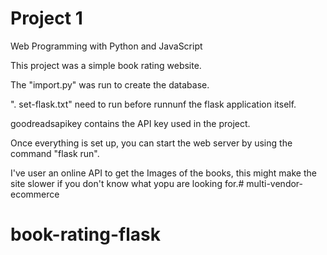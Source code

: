# Project 1

Web Programming with Python and JavaScript


This project was a simple book rating website.

The "import.py" was run to create the database.

". set-flask.txt" need to run before runnunf the flask application itself.

goodreadsapikey contains the API key used in the project.

Once everything is set up, you can start the web server by using the command "flask run".

I've user an online API to get the Images of the books, this might make the site slower if you don't know what yopu are looking for.# multi-vendor-ecommerce
# book-rating-flask
